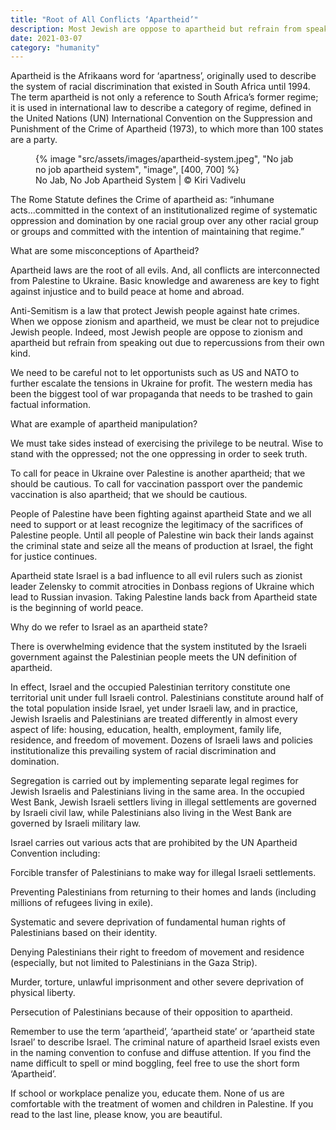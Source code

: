 ```yaml
---
title: "Root of All Conflicts ‘Apartheid’"
description: Most Jewish are oppose to apartheid but refrain from speaking out due to repercussions from their own kind
date: 2021-03-07
category: "humanity"
---
```


Apartheid is the Afrikaans word for ‘apartness’, originally used to describe the system of racial discrimination that existed in South Africa until 1994. The term apartheid is not only a reference to South Africa’s former regime; it is used in international law to describe a category of regime, defined in the United Nations (UN) International Convention on the Suppression and Punishment of the Crime of Apartheid (1973), to which more than 100 states are a party.

<!-- excerpt -->

<figure>
{% image "src/assets/images/apartheid-system.jpeg", "No jab no job apartheid system", "image", [400, 700] %}
<figcaption>No Jab, No Job Apartheid System | © Kiri Vadivelu</figcaption>
</figure>

The Rome Statute defines the Crime of apartheid as: “inhumane acts...committed in the context of an institutionalized regime of systematic oppression and domination by one racial group over any other racial group or groups and committed with the intention of maintaining that regime.”

What are some misconceptions of Apartheid?

Apartheid laws are the root of all evils. And, all conflicts are interconnected from Palestine to Ukraine. Basic knowledge and awareness are key to fight against injustice and to build peace at home and abroad.

Anti-Semitism is a law that protect Jewish people against hate crimes. When we oppose zionism and apartheid, we must be clear not to prejudice Jewish people. Indeed, most Jewish people are oppose to zionism and apartheid but refrain from speaking out due to repercussions from their own kind.

We need to be careful not to let opportunists such as US and NATO to further escalate the tensions in Ukraine for profit. The western media has been the biggest tool of war propaganda that needs to be trashed to gain factual information.

What are example of apartheid manipulation?

We must take sides instead of exercising the privilege to be neutral. Wise to stand with the oppressed; not the one oppressing in order to seek truth.

To call for peace in Ukraine over Palestine is another apartheid; that we should be cautious. To call for vaccination passport over the pandemic vaccination is also apartheid; that we should be cautious.

People of Palestine have been fighting against apartheid State and we all need to support or at least recognize the legitimacy of the sacrifices of Palestine people. Until all people of Palestine win back their lands against the criminal state and seize all the means of production at Israel, the fight for justice continues.

Apartheid state Israel is a bad influence to all evil rulers such as zionist leader Zelensky to commit atrocities in Donbass regions of Ukraine which lead to Russian invasion. Taking Palestine lands back from Apartheid state is the beginning of world peace.

Why do we refer to Israel as an apartheid state?

There is overwhelming evidence that the system instituted by the Israeli government against the Palestinian people meets the UN definition of apartheid.

In effect, Israel and the occupied Palestinian territory constitute one territorial unit under full Israeli control. Palestinians constitute around half of the total population inside Israel, yet under Israeli law, and in practice, Jewish Israelis and Palestinians are treated differently in almost every aspect of life: housing, education, health, employment, family life, residence, and freedom of movement. Dozens of Israeli laws and policies institutionalize this prevailing system of racial discrimination and domination.

Segregation is carried out by implementing separate legal regimes for Jewish Israelis and Palestinians living in the same area. In the occupied West Bank, Jewish Israeli settlers living in illegal settlements are governed by Israeli civil law, while Palestinians also living in the West Bank are governed by Israeli military law.

Israel carries out various acts that are prohibited by the UN Apartheid Convention including:

Forcible transfer of Palestinians to make way for illegal Israeli settlements.

Preventing Palestinians from returning to their homes and lands (including millions of refugees living in exile).

Systematic and severe deprivation of fundamental human rights of Palestinians based on their identity.

Denying Palestinians their right to freedom of movement and residence (especially, but not limited to Palestinians in the Gaza Strip).

Murder, torture, unlawful imprisonment and other severe deprivation of physical liberty.

Persecution of Palestinians because of their opposition to apartheid.

Remember to use the term ‘apartheid’, ‘apartheid state’ or ‘apartheid state Israel’ to describe Israel. The criminal nature of apartheid Israel exists even in the naming convention to confuse and diffuse attention. If you find the name difficult to spell or mind boggling, feel free to use the short form ‘Apartheid’.

If school or workplace penalize you, educate them. None of us are comfortable with the treatment of women and children in Palestine. If you read to the last line, please know, you are beautiful.
